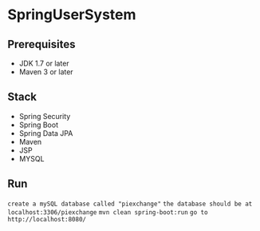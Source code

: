 # SpringUserSystem

## Prerequisites
- JDK 1.7 or later
- Maven 3 or later

## Stack
- Spring Security
- Spring Boot
- Spring Data JPA
- Maven
- JSP
- MYSQL

## Run
```create a mySQL database called "piexchange"```
```the database should be at localhost:3306/piexchange```
```mvn clean spring-boot:run```
```go to http://localhost:8080/```